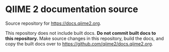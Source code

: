 # QIIME 2 documentation source
Source repository for https://docs.qiime2.org.

This repository does not include built docs. **Do not commit built docs to this repository.** Make source changes in this repository, build the docs, and copy the built docs over to https://github.com/qiime2/docs.qiime2.org.
